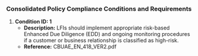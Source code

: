 ### Consolidated Policy Compliance Conditions and Requirements

1. **Condition ID: 1**
   - **Description:** LFIs should implement appropriate risk-based Enhanced Due Diligence (EDD) and ongoing monitoring procedures if a customer or business relationship is classified as high-risk.
   - **Reference:** CBUAE_EN_418_VER2.pdf